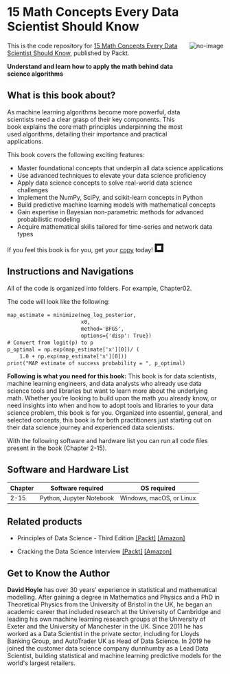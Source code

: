 # 15 Math Concepts Every Data Scientist Should Know

<a href="https://www.packtpub.com/en-in/product/15-math-concepts-every-data-scientist-should-know-9781837634187"><img src="https://content.packt.com/_/image/original/B19496/cover_image_large.jpg" alt="no-image" height="256px" align="right"></a>

This is the code repository for [15 Math Concepts Every Data Scientist Should Know](https://www.packtpub.com/en-in/product/15-math-concepts-every-data-scientist-should-know-9781837634187), published by Packt.

**Understand and learn how to apply the math behind data science algorithms**

## What is this book about?
As machine learning algorithms become more powerful, data scientists need a clear grasp of their key components. This book explains the core math principles underpinning the most used algorithms, detailing their importance and practical applications.

This book covers the following exciting features:
* Master foundational concepts that underpin all data science applications
* Use advanced techniques to elevate your data science proficiency
* Apply data science concepts to solve real-world data science challenges
* Implement the NumPy, SciPy, and scikit-learn concepts in Python
* Build predictive machine learning models with mathematical concepts
* Gain expertise in Bayesian non-parametric methods for advanced probabilistic modeling
* Acquire mathematical skills tailored for time-series and network data types

If you feel this book is for you, get your [copy](https://www.amazon.com/Math-Concepts-Every-Scientist-Should/dp/1837634181/ref=sr_1_1?crid=1C2WO9OBN7K7A&dib=eyJ2IjoiMSJ9.4JR7BfVPNYtsfHU1qm_lBDil6IpNIZFXgs7ocAKUu4LGjHj071QN20LucGBJIEps.Pguc7eQd77NmHrBgLS-BgqjwAYL5ZjxJf4e79kcrVXg&dib_tag=se&keywords=15+Math+Concepts+Every+Data+Scientist+Should+Know&qid=1721041833&sprefix=%2Caps%2C908&sr=8-1) today!
<a href="https://www.packtpub.com/?utm_source=github&utm_medium=banner&utm_campaign=GitHubBanner"><img src="https://raw.githubusercontent.com/PacktPublishing/GitHub/master/GitHub.png" 
alt="https://www.packtpub.com/" border="5" /></a>
## Instructions and Navigations
All of the code is organized into folders. For example, Chapter02.

The code will look like the following:
```
map_estimate = minimize(neg_log_posterior,
                        x0,
                        method='BFGS',
                        options={'disp': True})
# Convert from logit(p) to p
p_optimal = np.exp(map_estimate['x'][0])/ (
    1.0 + np.exp(map_estimate['x'][0]))
print("MAP estimate of success probability = ", p_optimal)
```

**Following is what you need for this book:**
This book is for data scientists, machine learning engineers, and data analysts who already use data science tools and libraries but want to learn more about the underlying math. Whether you’re looking to build upon the math you already know, or need insights into when and how to adopt tools and libraries to your data science problem, this book is for you. Organized into essential, general, and selected concepts, this book is for both practitioners just starting out on their data science journey and experienced data scientists.

With the following software and hardware list you can run all code files present in the book (Chapter 2-15).
## Software and Hardware List
| Chapter | Software required | OS required |
| -------- | ------------------------------------ | ----------------------------------- |
| 2-15 | Python, Jupyter Notebook | Windows, macOS, or Linux |

## Related products
* Principles of Data Science - Third Edition [[Packt]](https://www.packtpub.com/en-in/product/principles-of-data-science-9781837636303?type=print) [[Amazon]](https://www.amazon.com/Principles-Data-Science-beginners-essential/dp/1837636303/ref=sr_1_1?crid=35TB94CZRI167&dib=eyJ2IjoiMSJ9.H85FZKe8pNLP2vQLnpr2kYCh4DCCjJMv_tSP5ytPaoczmN46fPTb8PfiB0HstqQnAUUEZtsSCmJ1wy3hAZ6dsrxW0kbDGLaYRZ-M_ivtMsgpkOyd_3CREnug13vGgVLnAl1i5c6-S7gc0OyO0FArtHSqGoNs30PgVIeOpsUXTULnmqbcRZz-KG7mBsvkcIWYWj4tRKZwVD1BDSCilEjfgqbY8N8KnO75J0LyhhlUCVM.Eh2dM80mzKjCy5BzPDi6LtwhwNGm-HQF4AiJXWOQcq8&dib_tag=se&keywords=Principles+of+Data+Science&qid=1721042571&sprefix=principles+of+data+science%2Caps%2C881&sr=8-1)

* Cracking the Data Science Interview [[Packt]](https://www.packtpub.com/en-in/product/cracking-the-data-science-interview-9781805120506?type=print) [[Amazon]](https://www.amazon.com/Cracking-Data-Science-Interview-industry/dp/1805120506/ref=sr_1_4?crid=1SEDX8L5N26KM&dib=eyJ2IjoiMSJ9.MHG7FrZsxVUx3I6fbbfvwQEaVUaydi5Uukh921X5WC3fHl56hDG8oRAh-ZQuLhzJwmNOsaeObb06azSZyCOEDygJwkBiuUGMFp51Op7vlI1g9jc1vWO42Gpz4nop0MKAw8nflLetXc1dRTV_hC5NH6DiFIIN0j0pgSQEgUZWONLLW0l40dTybNKoVjl2Ci0gRBxPSqGFypXl33uN3XayKWYvUFr_8qMCSpgdB_4EuSw.7ntJHtbCbBi5UtUvoQAyOpreQbh1SzmCAxqj_NweqsA&dib_tag=se&keywords=Cracking+the+Data+Science+Interview&qid=1721042647&sprefix=cracking+the+data+science+interview%2Caps%2C822&sr=8-4)

## Get to Know the Author
**David Hoyle**
has over 30 years&rsquo; experience in statistical and mathematical modelling. After gaining a degree in Mathematics and Physics and a PhD in Theoretical Physics from the University of Bristol in the UK, he began an academic career that included research at the University of Cambridge and leading his own machine learning research groups at the University of Exeter and the University of Manchester in the UK.
Since 2011 he has worked as a Data Scientist in the private sector, including for Lloyds Banking Group, and AutoTrader UK as Head of Data Science. In 2019 he joined the customer data science company dunnhumby as a Lead Data Scientist, building statistical and machine learning predictive models for the world's largest retailers.


